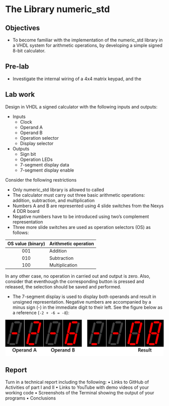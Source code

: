 # The Library numeric_std

## Objectives

* To become familiar with the implementation of the numeric_std library in a VHDL system for arithmetic operations, by developing a simple signed 8-bit calculator.

## Pre-lab

* Investigate the internal wiring of a 4x4 matrix keypad, and the 

## Lab work

Design in VHDL a signed calculator with the following inputs and outputs:

* Inputs
  * Clock
  * Operand A
  * Operand B
  * Operation selector
  * Display selector 
* Outputs
  * Sign bit
  * Operation LEDs 
  * 7-segment display data
  * 7-segment display enable

Consider the following restrictions
  
  * Only numeric_std library is allowed to called
  * The calculator must carry out three basic arithmetic operations: addition, subtraction, and multiplication
  * Numbers A and B are represented using 4 slide switches from the Nexys 4 DDR board
  * Negative numbers have to be introduced using two’s complement representation
  * Three more slide switches are used as operation selectors (OS) as follows:

OS value (binary)  | Arithmetic operation
:----------------: | --------------------
001                | Addition
010                | Subtraction
100                | Multiplication

In any other case, no operation in carried out and output is zero. Also, consider that eventhough the corresponding button is pressed and released, the selection should be saved and performed.

  * The 7-segment display is used to display both operands and result in unsigned representation. Negative numbers are accompanied by a minus sign (-) in the immediate digit to their left. See the figure below as a reference (```-2 + -6 = -8```):

![7-segment display setup](img/fig01.png)

## Report

Turn in a technical report including the following:
•	Links to GitHub of Activities of part I and II
•	Links to YouTube with demo videos of your working code
•	Screenshots of the Terminal showing the output of your programs
•	Conclusions
